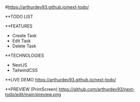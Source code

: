#https://arthurdev93.github.io/next-todo/

**TODO LIST

**FEATURES
- Create Task
- Edit Task
- Delete Task

**TECHNOLOGIES
- NextJS
- TailwindCSS

**LIVE DEMO
https://arthurdev93.github.io/next-todo/

**PREVIEW (PrintScreen)
https://github.com/arthurdev93/next-todo/edit/main/preview.png

